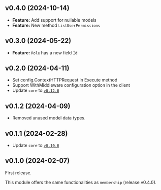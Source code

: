 ## v0.4.0 (2024-10-14)

- **Feature:** Add support for nullable models
- **Feature:** New method `ListUserPermissions`

## v0.3.0 (2024-05-22)

- **Feature:** `Role` has a new field `Id`

## v0.2.0 (2024-04-11)

- Set config.ContextHTTPRequest in Execute method
- Support WithMiddleware configuration option in the client
- Update `core` to [`v0.12.0`](../../core/CHANGELOG.md#v0120-2024-04-11)

## v0.1.2 (2024-04-09)

- Removed unused model data types.

## v0.1.1 (2024-02-28)

- Update `core` to [`v0.10.0`](../../core/CHANGELOG.md#v0100-2024-02-27)

## v0.1.0 (2024-02-07)

First release.

This module offers the same functionalities as `membership` (release v0.4.0).
